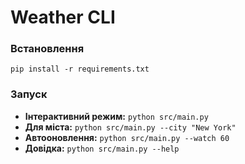 # Weather CLI

### Встановлення
`pip install -r requirements.txt`

### Запуск

* **Інтерактивний режим:** `python src/main.py`
* **Для міста:** `python src/main.py --city "New York"`
* **Автооновлення:** `python src/main.py --watch 60`
* **Довідка:** `python src/main.py --help`